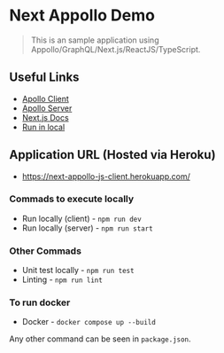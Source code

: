 # Next Appollo Demo

> This is an sample application using Appollo/GraphQL/Next.js/ReactJS/TypeScript.

## Useful Links
* [Apollo Client](https://www.apollographql.com/docs/react/)
* [Apollo Server](https://www.apollographql.com/docs/apollo-server/)
* [Next.js Docs](https://nextjs.org/docs/getting-started)
* [Run in local](http://localhost:3000)

## Application URL (Hosted via Heroku)
* https://next-appollo-js-client.herokuapp.com/

### Commads to execute locally

* Run locally (client) - `npm run dev`
* Run locally (server) - `npm run start`

### Other Commads 
* Unit test locally - `npm run test`
* Linting - `npm run lint`

### To run docker 
* Docker - `docker compose up --build`

Any other command can be seen in `package.json`.

